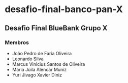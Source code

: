 # desafio-final-banco-pan-X
## Desafio Final BlueBank Grupo X
### Membros
- João Pedro de Faria Oliveira
- Leonardo Silva
- Marcus Vinicius Santos de Oliveira
- Maria Júila Alencar Muniz
- Yuri Jivago Xavier Diniz